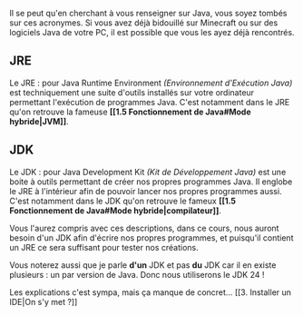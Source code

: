 Il se peut qu'en cherchant à vous renseigner sur Java, vous soyez tombés sur ces acronymes.
Si vous avez déjà bidouillé sur Minecraft ou sur des logiciels Java de votre PC, il est possible que vous les ayez déjà rencontrés.

## JRE

Le JRE : pour Java Runtime Environment *(Environnement d'Exécution Java)* est techniquement une suite d'outils installés sur votre ordinateur permettant l'exécution de programmes Java.
C'est notamment dans le JRE qu'on retrouve la fameuse **[[1.5 Fonctionnement de Java#Mode hybride|JVM]]**.

## JDK

Le JDK : pour Java Development Kit *(Kit de Développement Java)* est une boite à outils permettant de créer nos propres programmes Java. Il englobe le JRE à l'intérieur afin de pouvoir lancer nos propres programmes aussi.
C'est notamment dans le JDK qu'on retrouve le fameux **[[1.5 Fonctionnement de Java#Mode hybride|compilateur]]**.


Vous l'aurez compris avec ces descriptions, dans ce cours, nous auront besoin d'un JDK afin d'écrire nos propres programmes, et puisqu'il contient un JRE ce sera suffisant pour tester nos créations.

Vous noterez aussi que je parle **d'un** JDK et pas **du** JDK car il en existe plusieurs : un par version de Java. Donc nous utiliserons le JDK 24 !

Les explications c'est sympa, mais ça manque de concret...
[[3. Installer un IDE|On s'y met ?]]